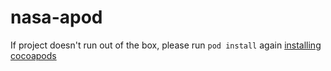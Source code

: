 # nasa-apod

If project doesn't run out of the box, please run `pod install` again [installing cocoapods](https://guides.cocoapods.org/using/getting-started.html)

